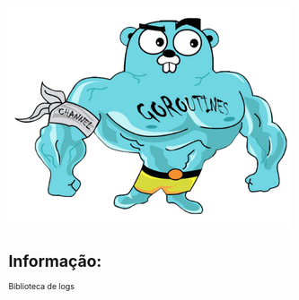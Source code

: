 ![image](https://github.com/correctinho/correct-util-sdk-go/blob/master/golang_strong.png)

# Informação:

Biblioteca de logs
